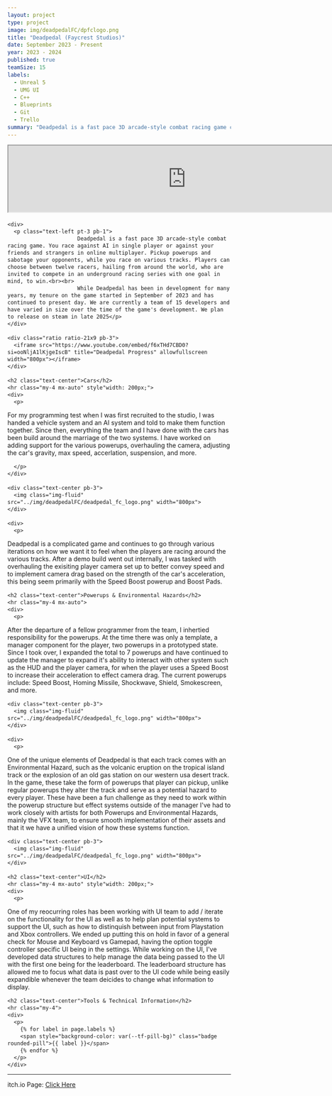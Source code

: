 ```yaml
---
layout: project
type: project
image: img/deadpedalFC/dpfclogo.png
title: "Deadpedal (Faycrest Studios)"
date: September 2023 - Present
year: 2023 - 2024
published: true
teamSize: 15
labels:
  - Unreal 5
  - UMG UI
  - C++
  - Blueprints
  - Git
  - Trello
summary: "Deadpedal is a fast pace 3D arcade-style combat racing game currently in development, where twelve racers from around the world are invited to compete in an underground race with one goal in mind, to win."
---
```


<script type='text/javascript'>
  window.smartlook||(function(d) {
    var o=smartlook=function(){ o.api.push(arguments)},h=d.getElementsByTagName('head')[0];
    var c=d.createElement('script');o.api=new Array();c.async=true;c.type='text/javascript';
    c.charset='utf-8';c.src='https://web-sdk.smartlook.com/recorder.js';h.appendChild(c);
    })(document);
    smartlook('init', '2fb05b8dec724caa0120461df1b0cf9bdc7826d4', { region: 'eu' });
</script>

<main>
  <div>
    <div class="ratio ratio-21x9 pb-3">
      <iframe src="https://www.youtube.com/embed/f6xTHd7CBD0?si=ooNljA1lKjgeIscB" title="Deadpedal Progress" allowfullscreen width="800px"></iframe>
    </div>
    
    <div>
      <p class="text-left pt-3 pb-1">
						  Deadpedal is a fast pace 3D arcade-style combat racing game. You race against AI in single player or against your friends and strangers in online multiplayer. Pickup powerups and sabotage your opponents, while you race on various tracks. Players can choose between twelve racers, hailing from around the world, who are invited to compete in an underground racing series with one goal in mind, to win.<br><br>
						  While Deadpedal has been in development for many years, my tenure on the game started in September of 2023 and has continued to present day. We are currently a team of 15 developers and have varied in size over the time of the game's development. We plan to release on steam in late 2025</p>
    </div>
    
    <div class="ratio ratio-21x9 pb-3">
      <iframe src="https://www.youtube.com/embed/f6xTHd7CBD0?si=ooNljA1lKjgeIscB" title="Deadpedal Progress" allowfullscreen width="800px"></iframe>
    </div>

    <h2 class="text-center">Cars</h2>
    <hr class="my-4 mx-auto" style"width: 200px;">
    <div>
      <p>
For my programming test when I was first recruited to the studio, I was handed a vehicle 
system and an AI system and told to make them function together. Since then, everything the 
team and I have done with the cars has been build around the marriage of the two systems.
I have worked on adding support for the various powerups, overhauling the camera, adjusting 
the car's gravity, max speed, accerlation, suspension, and more. 


      </p>
    </div>

    <div class="text-center pb-3">
      <img class="img-fluid" src="../img/deadpedalFC/deadpedal_fc_logo.png" width="800px">
    </div>
    
    <div>
      <p>
Deadpedal is a complicated game and continues to go through various iterations on how
we want it to feel when the players are racing around the various tracks. After a demo
build went out internally, I was tasked with overhauling the exisiting player camera set up 
to better convey speed and to implement camera drag based on the strength of the car's 
acceleration, this being seem primarily with the Speed Boost powerup and Boost Pads.
      </p>
    </div>
    
    <h2 class="text-center">Powerups & Environmental Hazards</h2>
    <hr class="my-4 mx-auto">
    <div>
      <p>
After the departure of a fellow programmer from the team, I inhertied responsibility for
the powerups. At the time there was only a template, a manager component for the player,
two powerups in a prototyped state. Since I took over, I expanded the total to 7 powerups 
and have continued to update the manager to expand it's ability to interact with other system
such as the HUD and the player camera, for when the player uses a Speed Boost to increase 
their acceleration to effect camera drag. The current powerups include: Speed Boost, Homing 
Missile, Shockwave, Shield, Smokescreen, and more.
      </p>
    </div>
    
    <div class="text-center pb-3">
      <img class="img-fluid" src="../img/deadpedalFC/deadpedal_fc_logo.png" width="800px">
    </div>
    
    <div>
      <p>
One of the unique elements of Deadpedal is that each track comes with an Environmental Hazard, 
such as the volcanic eruption on the tropical island track or the explosion of an old gas station 
on our western usa desert track. In the game, these take the form of powerups that player can pickup,
unlike regular powerups they alter the track and serve as a potential hazard to every player. These have been
a fun challenge as they need to work within the powerup structure but effect systems outside of the manager
I've had to work closely with artists for both Powerups and Environmental Hazards, mainly the VFX team,
to ensure smooth implementation of their assets and that it we have a unified vision of how these systems
function.
      </p>
    </div>
    
    <div class="text-center pb-3">
      <img class="img-fluid" src="../img/deadpedalFC/deadpedal_fc_logo.png" width="800px">
    </div>

    <h2 class="text-center">UI</h2>
    <hr class="my-4 mx-auto" style"width: 200px;">
    <div>
      <p>
One of my reocurring roles has been working with UI team to add / iterate on the functionality for the UI as 
well as to help plan potential systems to support the UI, such as how to distinquish between input from 
Playstation and Xbox controllers. We ended up putting this on hold in favor of a general check for Mouse and Keyboard 
vs Gamepad, having the option toggle controller specific UI being in the settings. While working on the UI, I've developed 
data structures to help manage the data being passed to the UI with the first one being for the leaderboard. The leaderboard structure
has allowed me to focus what data is past over to the UI code while being easily expandible whenever the team deicides 
to change what information to display.
      </p>
    </div>

    <h2 class="text-center">Tools & Technical Information</h2> 
    <hr class="my-4">
    <div>
      <p>
        {% for label in page.labels %}
        <span style="background-color: var(--tf-pill-bg)" class="badge rounded-pill">{{ label }}</span>
        {% endfor %}
      </p>
    </div>
 </div>
</main>

<hr class="my-4">

itch.io Page: <a href="https://faycrest.itch.io/deadpedal" target="_blank">Click Here</a>
